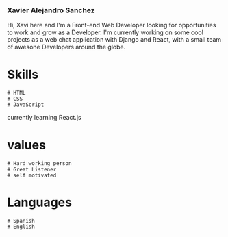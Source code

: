 ### Xavier Alejandro Sanchez
Hi, Xavi here and I'm a Front-end Web Developer looking for opportunities to work and grow as a Developer. I'm currently working on some cool projects as a web chat application with Django and React, with a small team of awesone Developers around the globe.

# Skills
    # HTML
    # CSS
    # JavaScript

currently learning React.js 

# values
    # Hard working person
    # Great Listener
    # self motivated 

# Languages
    # Spanish
    # English
